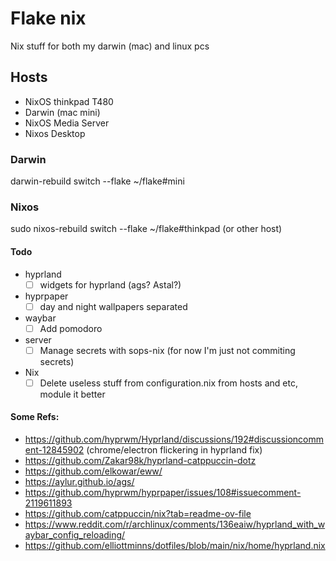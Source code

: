 # Flake nix

Nix stuff for both my darwin (mac) and linux pcs

## Hosts
- NixOS thinkpad T480
- Darwin (mac mini)
- NixOS Media Server
- Nixos Desktop

### Darwin
darwin-rebuild switch --flake ~/flake#mini

### Nixos
sudo nixos-rebuild switch --flake ~/flake#thinkpad (or other host)

#### Todo
- hyprland
    - [ ] widgets for hyprland (ags? Astal?)
- hyprpaper
    - [ ] day and night wallpapers separated

- waybar
    - [ ] Add pomodoro

- server
    - [ ] Manage secrets with sops-nix (for now I'm just not commiting secrets)

- Nix
    - [ ] Delete useless stuff from configuration.nix from hosts and etc, module it better

#### Some Refs:
- https://github.com/hyprwm/Hyprland/discussions/192#discussioncomment-12845902
(chrome/electron flickering in hyprland fix)
- https://github.com/Zakar98k/hyprland-catppuccin-dotz
- https://github.com/elkowar/eww/
- https://aylur.github.io/ags/
- https://github.com/hyprwm/hyprpaper/issues/108#issuecomment-2119611893
- https://github.com/catppuccin/nix?tab=readme-ov-file
- https://www.reddit.com/r/archlinux/comments/136eaiw/hyprland_with_waybar_config_reloading/
- https://github.com/elliottminns/dotfiles/blob/main/nix/home/hyprland.nix
